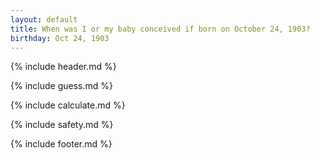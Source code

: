 ```yaml
---
layout: default
title: When was I or my baby conceived if born on October 24, 1903?
birthday: Oct 24, 1903
---
```


{% include header.md %}

{% include guess.md %}

{% include calculate.md %}

{% include safety.md %}

{% include footer.md %}



